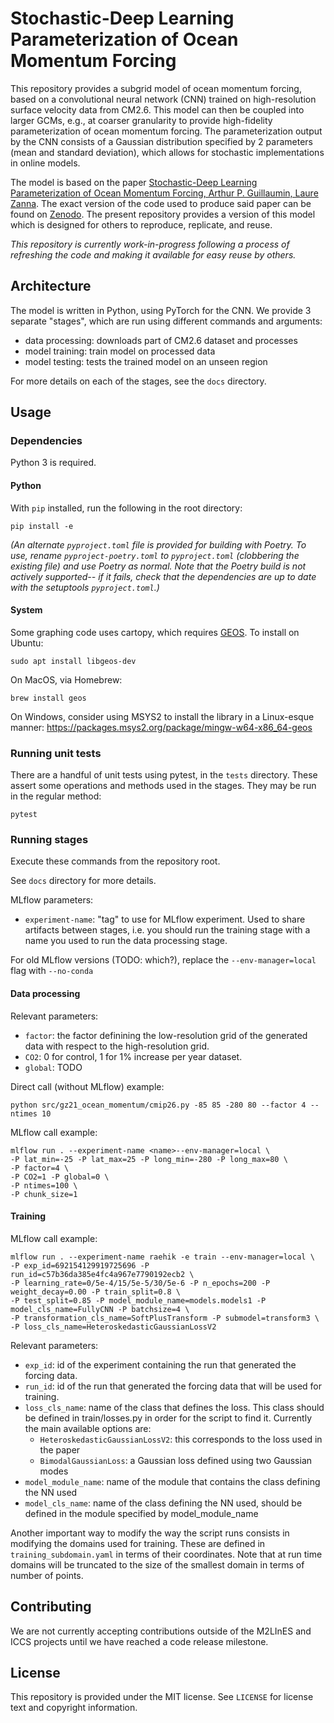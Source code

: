 # Stochastic-Deep Learning Parameterization of Ocean Momentum Forcing
[gz21-paper-code-zenodo]: https://zenodo.org/record/5076046#.ZF4ulezMLy8
[gz21-paper-agupubs]: https://agupubs.onlinelibrary.wiley.com/doi/10.1029/2021MS002534

This repository provides a subgrid model of ocean momentum forcing, based on a
convolutional neural network (CNN) trained on high-resolution surface velocity
data from CM2.6. This model can then be coupled into larger GCMs, e.g., at
coarser granularity to provide high-fidelity parameterization of ocean momentum
forcing. The parameterization output by the CNN consists of a Gaussian
distribution specified by 2 parameters (mean and standard deviation), which
allows for stochastic implementations in online models.

The model is based on the paper [Stochastic-Deep Learning Parameterization of
Ocean Momentum Forcing, Arthur P. Guillaumin, Laure
Zanna][gz21-paper-agupubs]. The exact version of the code used to produce said
paper can be found on [Zenodo][gz21-paper-code-zenodo]. The present repository
provides a version of this model which is designed for others to reproduce,
replicate, and reuse.

_This repository is currently work-in-progress following a process of
refreshing the code and making it available for easy reuse by others._

## Architecture
The model is written in Python, using PyTorch for the CNN. We provide 3 separate
"stages", which are run using different commands and arguments:

* data processing: downloads part of CM2.6 dataset and processes
* model training: train model on processed data
* model testing: tests the trained model on an unseen region

For more details on each of the stages, see the `docs` directory.

## Usage
### Dependencies
Python 3 is required.

#### Python
With `pip` installed, run the following in the root directory:

    pip install -e

*(An alternate `pyproject.toml` file is provided for building with Poetry. To
use, rename `pyproject-poetry.toml` to `pyproject.toml` (clobbering the existing
file) and use Poetry as normal. Note that the Poetry build is not actively
supported-- if it fails, check that the dependencies are up to date with the
setuptools `pyproject.toml`.)*

#### System
Some graphing code uses cartopy, which requires [GEOS](https://libgeos.org/). To
install on Ubuntu:

    sudo apt install libgeos-dev

On MacOS, via Homebrew:

    brew install geos

On Windows, consider using MSYS2 to install the library in a Linux-esque manner:
https://packages.msys2.org/package/mingw-w64-x86_64-geos

### Running unit tests
There are a handful of unit tests using pytest, in the `tests` directory. These
assert some operations and methods used in the stages. They may be run in the
regular method:

    pytest

### Running stages
Execute these commands from the repository root.

See `docs` directory for more details.

MLflow parameters:

* `experiment-name`: "tag" to use for MLflow experiment. Used to share artifacts
  between stages, i.e. you should run the training stage with a name you used to
  run the data processing stage.

For old MLflow versions (TODO: which?), replace the `--env-manager=local` flag
with `--no-conda`

#### Data processing
Relevant parameters:

* `factor`: the factor definining the low-resolution grid of the generated data
  with respect to the high-resolution grid.
* `CO2`: 0 for control, 1 for 1% increase per year dataset.
* `global`: TODO

Direct call (without MLflow) example:

    python src/gz21_ocean_momentum/cmip26.py -85 85 -280 80 --factor 4 --ntimes 10

MLflow call example:

```
mlflow run . --experiment-name <name>--env-manager=local \
-P lat_min=-25 -P lat_max=25 -P long_min=-280 -P long_max=80 \
-P factor=4 \
-P CO2=1 -P global=0 \
-P ntimes=100 \
-P chunk_size=1
```

#### Training
MLflow call example:

```
mlflow run . --experiment-name raehik -e train --env-manager=local \
-P exp_id=692154129919725696 -P run_id=c57b36da385e4fc4a967e7790192ecb2 \
-P learning_rate=0/5e-4/15/5e-5/30/5e-6 -P n_epochs=200 -P weight_decay=0.00 -P train_split=0.8 \
-P test_split=0.85 -P model_module_name=models.models1 -P model_cls_name=FullyCNN -P batchsize=4 \
-P transformation_cls_name=SoftPlusTransform -P submodel=transform3 \
-P loss_cls_name=HeteroskedasticGaussianLossV2
```

Relevant parameters:

* `exp_id`: id of the experiment containing the run that generated the forcing
  data.
* `run_id`: id of the run that generated the forcing data that will be used for
  training.
* `loss_cls_name`: name of the class that defines the loss. This class should be
  defined in train/losses.py in order for the script to find it. Currently the
  main available options are:
  * `HeteroskedasticGaussianLossV2`: this corresponds to the loss used in the
    paper
  * `BimodalGaussianLoss`: a Gaussian loss defined using two Gaussian modes
* `model_module_name`: name of the module that contains the class defining the
  NN used
* `model_cls_name`: name of the class defining the NN used, should be defined in
  the module specified by model_module_name

Another important way to modify the way the script runs consists in modifying
the domains used for training. These are defined in `training_subdomain.yaml` in
terms of their coordinates. Note that at run time domains will be truncated to
the size of the smallest domain in terms of number of points.

## Contributing
We are not currently accepting contributions outside of the M2LInES and ICCS
projects until we have reached a code release milestone.

## License
This repository is provided under the MIT license. See `LICENSE` for license
text and copyright information.
